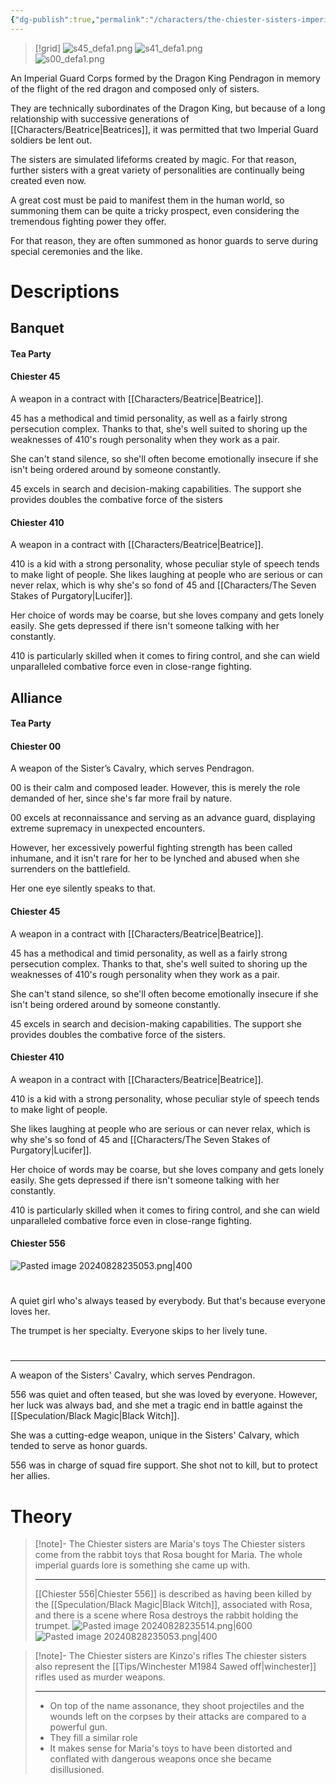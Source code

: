 ```yaml
---
{"dg-publish":true,"permalink":"/characters/the-chiester-sisters-imperial-guard-corps/","contentClasses":"center-headings red-links red-truth center-images","tags":["furniture"],"created":"2025-03-06T14:24:08.484+01:00","updated":"2025-03-29T15:24:18.558+01:00"}
---
```



> [!grid]
> ![s45_defa1.png](/img/user/Mugshots/s45_defa1.png)
> ![s41_defa1.png](/img/user/Mugshots/s41_defa1.png)  
> ![s00_defa1.png](/img/user/Mugshots/s00_defa1.png)

An Imperial Guard Corps formed by the Dragon King Pendragon in memory of the flight of the red dragon and composed only of sisters.

They are technically subordinates of the Dragon King, but because of a long relationship with successive generations of [[Characters/Beatrice\|Beatrices]], it was permitted that two Imperial Guard soldiers be lent out.

The sisters are simulated lifeforms created by magic.
For that reason, further sisters with a great variety of personalities are continually being created even now.

A great cost must be paid to manifest them in the human world, so summoning them can be quite a tricky prospect, even considering the tremendous fighting power they offer.

For that reason, they are often summoned as honor guards to serve during special ceremonies and the like.

# Descriptions
## Banquet
#### Tea Party
#### Chiester 45
A weapon in a contract with [[Characters/Beatrice\|Beatrice]].

45 has a methodical and timid personality, as well as a fairly strong persecution complex.
Thanks to that, she's well suited to shoring up the weaknesses of 410's rough personality when they work as a pair.

She can't stand silence, so she'll often become emotionally insecure if she isn't being ordered around by someone constantly.

45 excels in search and decision-making capabilities. The support she provides doubles the combative force of the sisters
#### Chiester 410
A weapon in a contract with [[Characters/Beatrice\|Beatrice]].

410 is a kid with a strong personality, whose peculiar style of speech tends to make light of people.
She likes laughing at people who are serious or can never relax, which is why she's so fond of 45 and [[Characters/The Seven Stakes of Purgatory\|Lucifer]].

Her choice of words may be coarse, but she loves company and gets lonely easily.
She gets depressed if there isn't someone talking with her constantly.

410 is particularly skilled when it comes to firing control, and she can wield unparalleled combative force even in close-range fighting.
## Alliance
#### Tea Party
#### Chiester 00
A weapon of the Sister’s Cavalry, which serves Pendragon.

00 is their calm and composed leader. However, this is merely the role demanded of her, since she's far more frail by nature.

00 excels at reconnaissance and serving as an advance guard, displaying extreme supremacy in unexpected encounters.

However, her excessively powerful fighting strength has been called inhumane, and it isn't rare for her to be lynched and abused when she surrenders on the battlefield.

Her one eye silently speaks to that.
#### Chiester 45
A weapon in a contract with [[Characters/Beatrice\|Beatrice]].

45 has a methodical and timid personality, as well as a fairly strong persecution complex. Thanks to that, she's well suited to shoring up the weaknesses of 410's rough personality when they work as a pair.

She can't stand silence, so she'll often become emotionally insecure if she isn't being ordered around by someone constantly.

45 excels in search and decision-making capabilities. The support she provides doubles the combative force of the sisters.
#### Chiester 410
A weapon in a contract with [[Characters/Beatrice\|Beatrice]].

410 is a kid with a strong personality, whose peculiar style of speech tends to make light of people.

She likes laughing at people who are serious or can never relax, which is why she's so fond of 45 and [[Characters/The Seven Stakes of Purgatory\|Lucifer]].

Her choice of words may be coarse, but she loves company and gets lonely easily. She gets depressed if there isn't someone talking with her constantly.

410 is particularly skilled when it comes to firing control, and she can wield unparalleled combative force even in close-range fighting.
#### Chiester 556
![Pasted image 20240828235053.png|400](/img/user/Attachments/Pasted%20image%2020240828235053.png)
#
A quiet girl who's always teased by everybody. But that's because everyone loves her.

The trumpet is her specialty. Everyone skips to her lively tune.
#
---
A weapon of the Sisters' Cavalry, which serves Pendragon.

556 was quiet and often teased, but she was loved by everyone. However, her luck was always bad, and she met a tragic end in battle against the [[Speculation/Black Magic\|Black Witch]].

She was a cutting-edge weapon, unique in the Sisters' Calvary, which tended to serve as honor guards.

556 was in charge of squad fire support. She shot not to kill, but to protect her allies.

# Theory


<div class="transclusion internal-embed is-loaded"><div class="markdown-embed">



> [!note]- The Chiester sisters are Maria's toys
>The Chiester sisters come from the rabbit toys that Rosa bought for Maria. The whole imperial guards lore is something she came up with.
>
>---
>[[Chiester 556\|Chiester 556]] is described as having been killed by the [[Speculation/Black Magic\|Black Witch]], associated with Rosa, and there is a scene where Rosa destroys the rabbit holding the trumpet.
>![Pasted image 20240828235514.png|600](/img/user/Attachments/Pasted%20image%2020240828235514.png)
>![Pasted image 20240828235053.png|400](/img/user/Attachments/Pasted%20image%2020240828235053.png)

</div></div>



<div class="transclusion internal-embed is-loaded"><div class="markdown-embed">



> [!note]- The Chiester sisters are Kinzo's rifles
>The chiester sisters also represent the [[Tips/Winchester M1984 Sawed off\|winchester]] rifles used as murder weapons.
>
>---
> - On top of the name assonance, they shoot projectiles and the wounds left on the corpses by their attacks are compared to a powerful gun.
> - They fill a similar role
> - It makes sense for Maria's toys to have been distorted and conflated with dangerous weapons once she became disillusioned.

</div></div>
